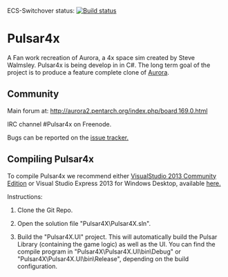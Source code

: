 ECS-Switchover status: [![Build status](https://ci.appveyor.com/api/projects/status/owpp4y7ruyn0skm1/branch/ECS-Switchover?svg=true)](https://ci.appveyor.com/project/intercross21/pulsar4x/branch/ECS-Switchover)
# Pulsar4x

A Fan work recreation of Aurora, a 4x space sim created by Steve Walmsley. Pulsar4x is being develop in in C#. The long term goal of the project is to produce a feature complete clone of [Aurora](http://aurora2.pentarch.org/index.php).

## Community

Main forum at: http://aurora2.pentarch.org/index.php/board,169.0.html

IRC channel #Pulsar4x on Freenode.

Bugs can be reported on the [issue tracker.](https://github.com/Pulsar4xDevs/Pulsar4x/issues)

## Compiling Pulsar4x

To compile Pulsar4x we recommend either [VisualStudio 2013 Community Edition](http://www.visualstudio.com/en-us/news/vs2013-community-vs.aspx) or Visual Studio Express 2013 for Windows Desktop, available [here.](http://www.visualstudio.com/downloads/download-visual-studio-vs)
 
Instructions:

1. Clone the Git Repo.

2. Open the solution file "Pulsar4X\Pulsar4X.sln".

3. Build the "Pulsar4X.UI" project. This will automatically build the Pulsar Library (containing the game logic) as well as the UI. You can find the compile program in "Pulsar4X\Pulsar4X.UI\bin\Debug" or "Pulsar4X\Pulsar4X.UI\bin\Release", depending on the build configuration.  